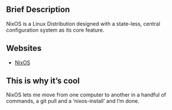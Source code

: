 ## Brief Description

NixOS is a Linux Distribution designed with a state-less, central
configuration system as its core feature.

## Websites

  - [NixOS](https://nixos.org)

## This is why it’s cool

NixOS lets me move from one computer to another in a handful of
commands, a git pull and a ‘nixos-install’ and I’m done.
